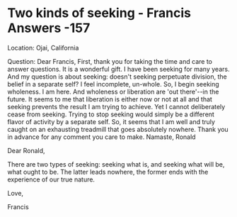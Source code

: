 # Two kinds of seeking - Francis Answers -157


  




Location: Ojai, California&nbsp;

Question: Dear Francis, First, thank you for taking the time and care to answer questions. It is a wonderful gift. I have been seeking for many years. And my question is about seeking: doesn't seeking perpetuate division, the belief in a separate self? I feel incomplete, un-whole. So, I begin seeking wholeness. I am here. And wholeness or liberation are 'out there'--in the future. It seems to me that liberation is either now or not at all and that seeking prevents the result I am trying to achieve. Yet I cannot deliberately cease from seeking. Trying to stop seeking would simply be a different flavor of activity by a separate self. So, it seems that I am well and truly caught on an exhausting treadmill that goes absolutely nowhere. Thank you in advance for any comment you care to make. Namaste, Ronald

Dear Ronald,

There are two types of seeking: seeking what is, and seeking what will be, what ought to be. The latter leads nowhere, the former ends with the experience of our true nature.

Love,

Francis





